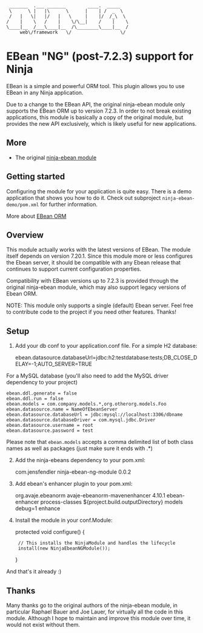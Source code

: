      _______  .___ _______        ____.  _____   
     \      \ |   |\      \      |    | /  _  \  
     /   |   \|   |/   |   \     |    |/  /_\  \
    /    |    \   /    |    \/\__|    /    |    \
    \____|__  /___\____|__  /\________\____|__  /
         web\/framework   \/                  \/



EBean "NG" (post-7.2.3) support for Ninja
=========================================
EBean is a simple and powerful ORM tool. This plugin allows you to use EBean in any Ninja application.

Due to a change to the EBean API, the original ninja-ebean module only supports the EBean ORM up to version 7.2.3.
In order to not break existing applications, this module is basically a copy of the original module, but provides the new API exclusively, which is likely useful for new applications.   

More
----

 * The original [ninja-ebean module](https://github.com/ninjaframework/ninja-ebean)


Getting started
---------------
Configuring the module for your application is quite easy. There is a demo application that shows you how to do it.
Check out subproject `ninja-ebean-demo/pom.xml` for further information.

More about [EBean ORM](http://www.avaje.org)

Overview
--------

This module actually works with the latest versions of EBean. The module itself depends on version 7.20.1.
Since this module more or less configures the Ebean server, it should be compatible with any Ebean release that continues to support current
configuration properties.

Compatibility with EBean versions up to 7.2.3 is provided through the original ninja-ebean module, which may also support legacy versions of Ebean ORM.

NOTE: This module only supports a single (default) Ebean server.  Feel free to contribute code to the project if you need other features. Thanks!

Setup
-----

1) Add your db conf to your application.conf file. For a simple H2 database:

    ebean.datasource.databaseUrl=jdbc:h2:testdatabase:tests;DB_CLOSE_DELAY=-1;AUTO_SERVER=TRUE

For a MySQL database (you'll also need to add the MySQL driver dependency to
your project)

    ebean.ddl.generate = false
    ebean.ddl.run = false
    ebean.models = com.company.models.*,org.otherorg.models.Foo
    ebean.datasource.name = NameOfEbeanServer
    ebean.datasource.databaseUrl = jdbc:mysql://localhost:3306/dbname
    ebean.datasource.databaseDriver = com.mysql.jdbc.Driver
    ebean.datasource.username = root
    ebean.datasource.password = test


Please note that <code>ebean.models</code> accepts a comma delimited list of
both class names as well as packages (just make sure it ends with .*)

2) Add the ninja-ebeans dependency to your pom.xml:

    <dependency>
        <groupId>com.jensfendler</groupId>
        <artifactId>ninja-ebean-ng-module</artifactId>
        <version>0.0.2</version>
    </dependency>

3) Add ebean's enhancer plugin to your pom.xml:

    <plugin>
        <groupId>org.avaje.ebeanorm</groupId>
        <artifactId>avaje-ebeanorm-mavenenhancer</artifactId>
        <version>4.10.1</version>
        <executions>
            <execution>
                <id>ebean-enhancer</id>
                <phase>process-classes</phase>
                <configuration>
                    <classSource>${project.build.outputDirectory}</classSource>
                    <packages>models</packages>
                    <transformArgs>debug=1</transformArgs>
                </configuration>
                <goals>
                    <goal>enhance</goal>
                </goals>
            </execution>
        </executions>
    </plugin>

4) Install the module in your conf.Module:

    protected void configure() {

        // This installs the NinjaModule and handles the lifecycle
        install(new NinjaEbeanNGModule());
    }


And that's it already :)

Thanks
------
Many thanks go to the original authors of the ninja-ebean module, in particular Raphael Bauer and Joe Lauer, for virtually all
the code in this module. Although I hope to maintain and improve this module over time, it would not exist without them. 

